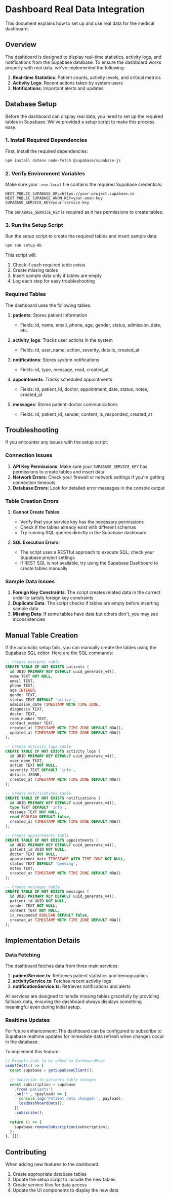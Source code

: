 # Dashboard Real Data Integration

This document explains how to set up and use real data for the medical dashboard.

## Overview

The dashboard is designed to display real-time statistics, activity logs, and notifications from the Supabase database. To ensure the dashboard works properly with real data, we've implemented the following:

1. **Real-time Statistics**: Patient counts, activity levels, and critical metrics
2. **Activity Logs**: Recent actions taken by system users
3. **Notifications**: Important alerts and updates

## Database Setup

Before the dashboard can display real data, you need to set up the required tables in Supabase. We've provided a setup script to make this process easy.

### 1. Install Required Dependencies

First, install the required dependencies:

```bash
npm install dotenv node-fetch @supabase/supabase-js
```

### 2. Verify Environment Variables

Make sure your `.env.local` file contains the required Supabase credentials:

```
NEXT_PUBLIC_SUPABASE_URL=https://your-project.supabase.co
NEXT_PUBLIC_SUPABASE_ANON_KEY=your-anon-key
SUPABASE_SERVICE_KEY=your-service-key
```

The `SUPABASE_SERVICE_KEY` is required as it has permissions to create tables.

### 3. Run the Setup Script

Run the setup script to create the required tables and insert sample data:

```bash
npm run setup-db
```

This script will:
1. Check if each required table exists
2. Create missing tables
3. Insert sample data only if tables are empty
4. Log each step for easy troubleshooting

### Required Tables

The dashboard uses the following tables:

1. **patients**: Stores patient information
   - Fields: id, name, email, phone, age, gender, status, admission_date, etc.

2. **activity_logs**: Tracks user actions in the system
   - Fields: id, user_name, action, severity, details, created_at

3. **notifications**: Stores system notifications
   - Fields: id, type, message, read, created_at

4. **appointments**: Tracks scheduled appointments
   - Fields: id, patient_id, doctor, appointment_date, status, notes, created_at

5. **messages**: Stores patient-doctor communications
   - Fields: id, patient_id, sender, content, is_responded, created_at

## Troubleshooting

If you encounter any issues with the setup script:

### Connection Issues

1. **API Key Permissions**: Make sure your `SUPABASE_SERVICE_KEY` has permissions to create tables and insert data
2. **Network Errors**: Check your firewall or network settings if you're getting connection timeouts
3. **Database Errors**: Look for detailed error messages in the console output

### Table Creation Errors

1. **Cannot Create Tables**: 
   - Verify that your service key has the necessary permissions
   - Check if the tables already exist with different schemas
   - Try running SQL queries directly in the Supabase dashboard

2. **SQL Execution Errors**:
   - The script uses a RESTful approach to execute SQL; check your Supabase project settings
   - If REST SQL is not available, try using the Supabase Dashboard to create tables manually

### Sample Data Issues

1. **Foreign Key Constraints**: The script creates related data in the correct order to satisfy foreign key constraints
2. **Duplicate Data**: The script checks if tables are empty before inserting sample data
3. **Missing Data**: If some tables have data but others don't, you may see inconsistencies

## Manual Table Creation

If the automatic setup fails, you can manually create the tables using the Supabase SQL editor. Here are the SQL commands:

```sql
-- Create patients table
CREATE TABLE IF NOT EXISTS patients (
  id UUID PRIMARY KEY DEFAULT uuid_generate_v4(),
  name TEXT NOT NULL,
  email TEXT,
  phone TEXT,
  age INTEGER,
  gender TEXT,
  status TEXT DEFAULT 'active',
  admission_date TIMESTAMP WITH TIME ZONE,
  diagnosis TEXT,
  doctor TEXT,
  room_number TEXT,
  contact_number TEXT,
  created_at TIMESTAMP WITH TIME ZONE DEFAULT NOW(),
  updated_at TIMESTAMP WITH TIME ZONE DEFAULT NOW()
);

-- Create activity_logs table
CREATE TABLE IF NOT EXISTS activity_logs (
  id UUID PRIMARY KEY DEFAULT uuid_generate_v4(),
  user_name TEXT,
  action TEXT NOT NULL,
  severity TEXT DEFAULT 'info',
  details JSONB,
  created_at TIMESTAMP WITH TIME ZONE DEFAULT NOW()
);

-- Create notifications table
CREATE TABLE IF NOT EXISTS notifications (
  id UUID PRIMARY KEY DEFAULT uuid_generate_v4(),
  type TEXT DEFAULT 'info',
  message TEXT NOT NULL,
  read BOOLEAN DEFAULT false,
  created_at TIMESTAMP WITH TIME ZONE DEFAULT NOW()
);

-- Create appointments table
CREATE TABLE IF NOT EXISTS appointments (
  id UUID PRIMARY KEY DEFAULT uuid_generate_v4(),
  patient_id UUID NOT NULL,
  doctor TEXT NOT NULL,
  appointment_date TIMESTAMP WITH TIME ZONE NOT NULL,
  status TEXT DEFAULT 'pending',
  notes TEXT,
  created_at TIMESTAMP WITH TIME ZONE DEFAULT NOW()
);

-- Create messages table
CREATE TABLE IF NOT EXISTS messages (
  id UUID PRIMARY KEY DEFAULT uuid_generate_v4(),
  patient_id UUID NOT NULL,
  sender TEXT NOT NULL,
  content TEXT NOT NULL,
  is_responded BOOLEAN DEFAULT false,
  created_at TIMESTAMP WITH TIME ZONE DEFAULT NOW()
);
```

## Implementation Details

### Data Fetching

The dashboard fetches data from three main services:

1. **patientService.ts**: Retrieves patient statistics and demographics
2. **activityService.ts**: Fetches recent activity logs
3. **notificationService.ts**: Retrieves notifications and alerts

All services are designed to handle missing tables gracefully by providing fallback data, ensuring the dashboard always displays something meaningful even during initial setup.

### Realtime Updates

For future enhancement: The dashboard can be configured to subscribe to Supabase realtime updates for immediate data refresh when changes occur in the database.

To implement this feature:

```typescript
// Example code to be added to DashboardPage
useEffect(() => {
  const supabase = getSupabaseClient();
  
  // Subscribe to patients table changes
  const subscription = supabase
    .from('patients')
    .on('*', (payload) => {
      console.log('Patient data changed:', payload);
      loadDashboardData();
    })
    .subscribe();
  
  return () => {
    supabase.removeSubscription(subscription);
  };
}, []);
```

## Contributing

When adding new features to the dashboard:

1. Create appropriate database tables
2. Update the setup script to include the new tables
3. Create service files for data access
4. Update the UI components to display the new data 